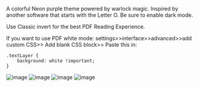 
A colorful Neon purple theme powered by warlock magic. Inspired by another software that starts with the Letter O. Be sure to enable dark mode.

Use Classic invert for the best PDF Reading Experience. 

If you want to use PDF white mode:
settings>>interface>>advanced>>add custom CSS>> Add blank CSS block>> Paste this in:
```
.textLayer {
    background: white !important;
}
```

![image](https://user-images.githubusercontent.com/87283170/218637016-e67c2eb2-8076-4f29-a9e0-9ef65ad072a4.png)
![image](https://user-images.githubusercontent.com/87283170/218645024-a0eeaebe-d2f5-4793-8173-26bdd4b25560.png)
![image](https://user-images.githubusercontent.com/87283170/218644923-f3fbe98a-7432-4d67-ac8a-aad53f63c1cd.png)
![image](https://user-images.githubusercontent.com/87283170/218644954-ad18abbd-d754-4feb-aa65-3e584396052f.png)

